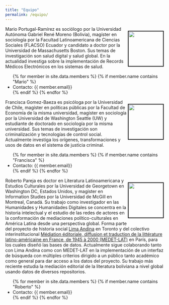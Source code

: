 ```yaml
---
title: "Equipo"
permalink: /equipo/
---
```


<div>
<div style="clear: right;">
    <p style="float: right;"><img src="\assets\images\mario-foto-perfil.jpg" height="110px" width="110px" border="2px"></p>
    <p>Mario Portugal-Ramírez es sociólogo por la Universidad Autónoma Gabriel René Moreno (Bolivia), magíster en sociología por la Facultad Latinoamericana de Ciencias Sociales (FLACSO) Ecuador y candidato a doctor por la Universidad de Massachusetts Boston. Sus temas de investigación son salud digital y salud global. En la actualidad investiga sobre la implementación de Records Médicos Electrónicos en los sistemas de salud.</p>
    <ul>
{% for member in site.data.members %}
{% if member.name contains "Mario" %}
  <li>
    <a>
        Contacto: {{ member.email}}
    </a>
  </li>
{% endif %}
{% endfor %}
</ul>
</div>
<div style="clear: right;">
    <p style="float: right;"><img src="\assets\images\francisca-foto-perfil.png" height="110px" width="110px" border="2px"></p>
    <p>Francisca Gomez-Baeza es psicóloga por la Universidad de Chile, magíster en políticas públicas por la Facultad de Economía de la misma universidad, magíster en sociología por la Universidad de Washington Seattle (UW) y estudiante de doctorado en sociología por la misma universidad. Sus temas de investigación son criminalización y tecnologías de control social. Actualmente investiga los orígenes, transformaciones y usos de datos en el sistema de justicia criminal.</p>
    <ul>
{% for member in site.data.members %}
{% if member.name contains "Francisca" %}
  <li>
    <a>
        Contacto: {{ member.email}}
    </a>
  </li>
{% endif %}
{% endfor %}
</ul>
</div>
<div style="clear: right;">
    <p style="float: right;"><img src="\assets\images\roberto-foto-perfil.gif" height="110px" width="110px" border="2px"></p>
    <p>Roberto Pareja es doctor en Literatura Latinoamericana y Estudios Culturales por la Universidad de Georgetown en Washington DC, Estados Unidos, y magíster en Information Studies por la Universidad de McGill en Montreal, Canadá. Su trabajo como investigador en las Humanidades y Humanidades Digitales se concentra en la historia intelectual y el estudio de las redes de actores en la conformación de mediaciones político-culturales en América Latina desde una perspectiva global. Forma parte del proyecto de historia social <a href="https://limandina.org/">Lima Andina</a> en Toronto y del colectivo interinstitucional <a href="https://www.projet-medetlat.com/">Médiation éditoriale, diffusion et traduction de la littérature latino-américaine en France, de 1945 à 2000 (MEDET-LAT)</a> en París, para los cuales diseñó las bases de datos. Actualmente sigue colaborando tanto con Lima Andina como con MEDET-LAT en la implementación de un interfaz de búsqueda con múltiples criterios dirigido a un público tanto académico como general para dar acceso a los datos del proyecto. Su trabajo más reciente estudia la mediación editorial de la literatura boliviana a nivel global usando datos de diversos repositorios.</p>
    <ul>
{% for member in site.data.members %}
{% if member.name contains "Roberto" %}
  <li>
    <a>
        Contacto: {{ member.email}}
    </a>
  </li>
{% endif %}
{% endfor %}
</ul>
</div>